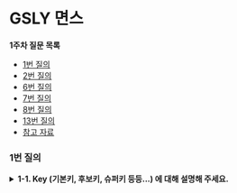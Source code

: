 
# GSLY 면스


**1주차 질문 목록**

- [1번 질의](#1번-질의)
- [2번 질의](#2번-질의)
- [6번 질의](#6번-질의)
- [7번 질의](#7번-질의)
- [8번 질의](#8번-질의)
- [13번 질의](#13번-질의)
- [참고 자료](#참고-자료)

### 1번 질의

<details><summary><strong>1-1. Key (기본키, 후보키, 슈퍼키 등등...) 에 대해 설명해 주세요.</strong></summary>

- 키(key)는 데이터베이스에서 조건을 만족하는 튜플을 찾거나, 순서대로 정렬할 때 <strong>다른 튜플들과 구별할 수 있는 유일한 식별자이다.</strong>

- key는 하나의 key 값으로 튜플을 유일하게 식별할 수 있는 성질인 <strong>유일성</strong>과 키를 구성하는 속성들 중 가장 최소로 필요한 속성들로만 키를 구성하는 성질인 <strong>최소성</strong>이라는 속성을 가진다. 

- 슈퍼키, 후보키, 기본키, 대체키, 유일키, 외래키가 있다.

<p align="center">
<img src="./image/2024.03.07-신재윤-image01.png" height="50", width="75%">
</p><br>

</details>